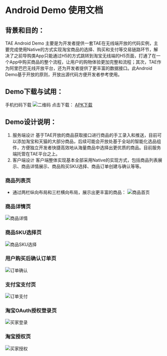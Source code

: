 Android Demo 使用文档
=================
## 背景和目的：

TAE Android Demo 主要是为开发者提供一套TAE在无线端开放的代码实例，主要完成使用Native的方式实现淘宝商品的选择、购买和支付等交易链路环节，解决了之前导购类App只能通过H5的方式跳转到淘宝无线端的H5页面，打通了在一个App中购买商品的整个流程，让用户的购物体验更加完整和流程；其次，TAE作为阿里巴巴无线开放平台，还为开发者提供了更丰富的数据接口。此Android Demo基于开放的原则，开放出源代码方便开发者参考使用。

## Demo下载与试用：
手机扫码下载
![二维码](https://raw.githubusercontent.com/heartaway/gitimagerepo/master/mshoping-android/apk/1.0.0/tae-android-demo.png)
点击下载：
[APK下载](https://raw.github.com/heartaway/gitimagerepo/master/mshoping-android/apk/1.0.0/mshopping-android.apk)
## Demo设计说明：
1. 服务端设计
基于TAE开放的商品获取接口进行商品的手工录入和推送，目前可以添加淘宝和天猫的大部分商品，后续可能会开放处基于全站的智能化选品组件，方便独立开发者快捷高效地从海量商品中选择出更优质的商品。目前服务端托管在TAE平台之上。
2. 客户端设计
客户端整体实现基本全部采用Native的实现方式，包括商品列表展示、商品详情展示、商品购买SKU选择、商品订单创建与确认等等。

### 商品列表页
* 通过两栏纵向布局和三栏横向布局，展示出更丰富的商品：
![商品首页](https://raw.githubusercontent.com/heartaway/gitimagerepo/master/mshoping-android/index.png)

### 商品详情页
![商品详情](https://raw.githubusercontent.com/heartaway/gitimagerepo/master/mshoping-android/detail.png)

### 商品SKU选择页
![商品SKU选择](https://raw.githubusercontent.com/heartaway/gitimagerepo/master/mshoping-android/sku.png)

### 用户购买后确认订单页
![订单确认](https://raw.githubusercontent.com/heartaway/gitimagerepo/master/mshoping-android/order.png)

### 支付宝支付页
![订单支付](https://raw.githubusercontent.com/heartaway/gitimagerepo/master/mshoping-android/pay.png)

### 淘宝OAuth授权登录页
![买家登录](https://raw.githubusercontent.com/heartaway/gitimagerepo/master/mshoping-android/login.png)

### 淘宝授权页
![买家授权](https://raw.githubusercontent.com/heartaway/gitimagerepo/master/mshoping-android/oauth.png)
